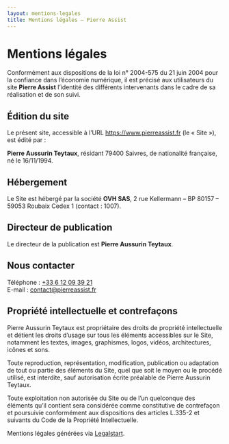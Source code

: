 ```yaml
---
layout: mentions-legales
title: Mentions légales – Pierre Assist
---
```


<h1 class="text-3xl font-bold mb-6">Mentions légales</h1>

<p>Conformément aux dispositions de la loi n° 2004-575 du 21 juin 2004 pour la confiance dans l’économie numérique, il est précisé aux utilisateurs du site <strong>Pierre Assist</strong> l’identité des différents intervenants dans le cadre de sa réalisation et de son suivi.</p>

<h2 class="text-xl font-semibold mt-8 mb-2">Édition du site</h2>
<p>Le présent site, accessible à l’URL <a href="https://www.pierreassist.fr" class="text-indigo-600 hover:underline">https://www.pierreassist.fr</a> (le « Site »), est édité par :</p>
<p><strong>Pierre Aussurin Teytaux</strong>, résidant 79400 Saivres, de nationalité française, né le 16/11/1994.</p>

<h2 class="text-xl font-semibold mt-8 mb-2">Hébergement</h2>
<p>Le Site est hébergé par la société <strong>OVH SAS</strong>, 2 rue Kellermann – BP 80157 – 59053 Roubaix Cedex 1 (contact : 1007).</p>

<h2 class="text-xl font-semibold mt-8 mb-2">Directeur de publication</h2>
<p>Le directeur de la publication est <strong>Pierre Aussurin Teytaux</strong>.</p>

<h2 class="text-xl font-semibold mt-8 mb-2">Nous contacter</h2>
<p>Téléphone : <a href="tel:+33600000000" class="text-indigo-600 hover:underline">+33 6 12 09 39 21</a><br>
E-mail : <a href="mailto:contact@pierreassist.fr" class="text-indigo-600 hover:underline">contact@pierreassist.fr</a></p>

<h2 class="text-xl font-semibold mt-8 mb-2">Propriété intellectuelle et contrefaçons</h2>
<p>Pierre Aussurin Teytaux est propriétaire des droits de propriété intellectuelle et détient les droits d’usage sur tous les éléments accessibles sur le Site, notamment les textes, images, graphismes, logos, vidéos, architectures, icônes et sons.</p>
<p>Toute reproduction, représentation, modification, publication ou adaptation de tout ou partie des éléments du Site, quel que soit le moyen ou le procédé utilisé, est interdite, sauf autorisation écrite préalable de Pierre Aussurin Teytaux.</p>
<p>Toute exploitation non autorisée du Site ou de l’un quelconque des éléments qu’il contient sera considérée comme constitutive de contrefaçon et poursuivie conformément aux dispositions des articles L.335-2 et suivants du Code de la Propriété Intellectuelle.</p>

<p class="mt-6 text-sm text-gray-500">Mentions légales générées via <a href="https://www.legalstart.fr">Legalstart</a>.</p>
